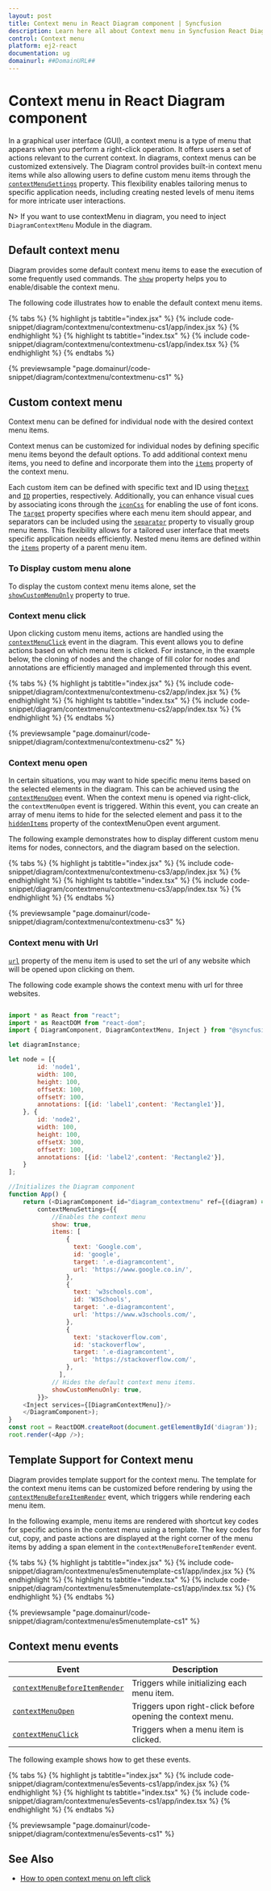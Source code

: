 ```yaml
---
layout: post
title: Context menu in React Diagram component | Syncfusion
description: Learn here all about Context menu in Syncfusion React Diagram component of Syncfusion Essential JS 2 and more.
control: Context menu 
platform: ej2-react
documentation: ug
domainurl: ##DomainURL##
---
```


# Context menu in React Diagram component

<!-- markdownlint-disable MD010 -->

In a graphical user interface (GUI), a context menu is a type of menu that appears when you perform a right-click operation. It offers users a set of actions relevant to the current context. In diagrams, context menus can be customized extensively. The Diagram control provides built-in context menu items while also allowing users to define custom menu items through the  [`contextMenuSettings`](https://ej2.syncfusion.com/react/documentation/api/diagram/#contextmenusettings) property. This flexibility enables tailoring menus to specific application needs, including creating nested levels of menu items for more intricate user interactions.

N> If you want to use contextMenu in diagram, you need to inject `DiagramContextMenu` Module in the diagram.

## Default context menu

Diagram provides some default context menu items to ease the execution of some frequently used commands. The [`show`](https://ej2.syncfusion.com/react/documentation/api/diagram/contextMenuSettings/#show) property helps you to enable/disable the context menu. 

The following code illustrates how to enable the default context menu items.


{% tabs %}
{% highlight js tabtitle="index.jsx" %}
{% include code-snippet/diagram/contextmenu/contextmenu-cs1/app/index.jsx %}
{% endhighlight %}
{% highlight ts tabtitle="index.tsx" %}
{% include code-snippet/diagram/contextmenu/contextmenu-cs1/app/index.tsx %}
{% endhighlight %}
{% endtabs %}

{% previewsample "page.domainurl/code-snippet/diagram/contextmenu/contextmenu-cs1" %}

## Custom context menu

Context menu can be defined for individual node with the desired context menu items.

Context menus can be customized for individual nodes by defining specific menu items beyond the default options. To add additional context menu items, you need to define and incorporate them into the [`items`](https://ej2.syncfusion.com/react/documentation/api/diagram/contextMenuSettings/#items) property of the context menu.

Each custom item can be defined with specific text and ID using the[`text`](https://ej2.syncfusion.com/react/documentation/api/diagram/contextMenuItemModel/#items) and [`ID`](https://ej2.syncfusion.com/react/documentation/api/diagram/contextMenuItemModel/#id) properties, respectively. Additionally, you can enhance visual cues by associating icons through the [`iconCss`](https://ej2.syncfusion.com/react/documentation/api/diagram/contextMenuItemModel/#iconcss) for enabling the use of font icons. The [`target`](https://ej2.syncfusion.com/react/documentation/api/diagram/contextMenuItemModel/#target) property specifies where each menu item should appear, and separators can be included using the [`separator`](https://ej2.syncfusion.com/react/documentation/api/diagram/contextMenuItemModel/#separator) property to visually group menu items. This flexibility allows for a tailored user interface that meets specific application needs efficiently. Nested menu items are defined within the [`items`](https://ej2.syncfusion.com/react/documentation/api/diagram/contextMenuItemModel/#items) property of a parent menu item.


### To Display custom menu alone

To display the custom context menu items alone, set the [`showCustomMenuOnly`](https://ej2.syncfusion.com/react/documentation/api/diagram/contextMenuSettingsModel/#showcustommenuonly) property to true.

### Context menu click

Upon clicking custom menu items, actions are handled using the [`contextMenuClick`](https://ej2.syncfusion.com/react/documentation/api/diagram/#contextmenuclick) event in the diagram. This event allows you to define actions based on which menu item is clicked. For instance, in the example below, the cloning of nodes and the change of fill color for nodes and annotations are efficiently managed and implemented through this event.

{% tabs %}
{% highlight js tabtitle="index.jsx" %}
{% include code-snippet/diagram/contextmenu/contextmenu-cs2/app/index.jsx %}
{% endhighlight %}
{% highlight ts tabtitle="index.tsx" %}
{% include code-snippet/diagram/contextmenu/contextmenu-cs2/app/index.tsx %}
{% endhighlight %}
{% endtabs %}

{% previewsample "page.domainurl/code-snippet/diagram/contextmenu/contextmenu-cs2" %}


### Context menu open

In certain situations, you may want to hide specific menu items based on the selected elements in the diagram. This can be achieved using the [`contextMenuOpen`](https://ej2.syncfusion.com/react/documentation/api/diagram/diagramBeforeMenuOpenEventArgs/) event. When the context menu is opened via right-click, the `contextMenuOpen` event is triggered. Within this event, you can create an array of menu items to hide for the selected element and pass it to the [`hiddenItems`](https://ej2.syncfusion.com/react/documentation/api/diagram/diagramBeforeMenuOpenEventArgs/#hiddenitems) property of the contextMenuOpen event argument. 

The following example demonstrates how to display different custom menu items for nodes, connectors, and the diagram based on the selection.

{% tabs %}
{% highlight js tabtitle="index.jsx" %}
{% include code-snippet/diagram/contextmenu/contextmenu-cs3/app/index.jsx %}
{% endhighlight %}
{% highlight ts tabtitle="index.tsx" %}
{% include code-snippet/diagram/contextmenu/contextmenu-cs3/app/index.tsx %}
{% endhighlight %}
{% endtabs %}

{% previewsample "page.domainurl/code-snippet/diagram/contextmenu/contextmenu-cs3" %}

### Context menu with Url

[`url`](https://ej2.syncfusion.com/react/documentation/api/diagram/contextMenuItemModel#url)  property of the menu item is used to set the url of any website which will be opened upon clicking on them. 

The following code example shows the context menu with url for three websites.

```Javascript

import * as React from "react";
import * as ReactDOM from "react-dom";
import { DiagramComponent, DiagramContextMenu, Inject } from "@syncfusion/ej2-react-diagrams";

let diagramInstance;

let node = [{
        id: 'node1',
        width: 100,
        height: 100,
        offsetX: 100,
        offsetY: 100,
        annotations: [{id: 'label1',content: 'Rectangle1'}],
    }, {
        id: 'node2',
        width: 100,
        height: 100,
        offsetX: 300,
        offsetY: 100,
        annotations: [{id: 'label2',content: 'Rectangle2'}],
    }
];

//Initializes the Diagram component
function App() {
    return (<DiagramComponent id="diagram_contextmenu" ref={(diagram) => (diagramInstance = diagram)} width={'650px'} height={'350px'} nodes={node} 
        contextMenuSettings={{
            //Enables the context menu
            show: true,
            items: [
                {
                  text: 'Google.com',
                  id: 'google',
                  target: '.e-diagramcontent',
                  url: 'https://www.google.co.in/',
                },
                {
                  text: 'w3schools.com',
                  id: 'W3Schools',
                  target: '.e-diagramcontent',
                  url: 'https://www.w3schools.com/',
                },
                {
                  text: 'stackoverflow.com',
                  id: 'stackoverflow',
                  target: '.e-diagramcontent',
                  url: 'https://stackoverflow.com/',
                },
              ],
            // Hides the default context menu items.
            showCustomMenuOnly: true,
        }}>
    <Inject services={[DiagramContextMenu]}/>
    </DiagramComponent>);
}
const root = ReactDOM.createRoot(document.getElementById('diagram'));
root.render(<App />);

```

## Template Support for Context menu

Diagram provides template support for the context menu. The template for the context menu items can be customized before rendering by using the [`contextMenuBeforeItemRender`](https://ej2.syncfusion.com/react/documentation/api/diagram/#contextmenubeforeitemrender) event, which triggers while rendering each menu item.

In the following example, menu items are rendered with shortcut key codes for specific actions in the context menu using a template. The key codes for cut, copy, and paste actions are displayed at the right corner of the menu items by adding a span element in the `contextMenuBeforeItemRender` event.

{% tabs %}
{% highlight js tabtitle="index.jsx" %}
{% include code-snippet/diagram/contextmenu/es5menutemplate-cs1/app/index.jsx %}
{% endhighlight %}
{% highlight ts tabtitle="index.tsx" %}
{% include code-snippet/diagram/contextmenu/es5menutemplate-cs1/app/index.tsx %}
{% endhighlight %}
{% endtabs %}

{% previewsample "page.domainurl/code-snippet/diagram/contextmenu/es5menutemplate-cs1" %}

## Context menu events

|Event|Description|
|----|----|
|[`contextMenuBeforeItemRender`](https://ej2.syncfusion.com/react/documentation/api/diagram/#contextmenubeforeitemrender) |Triggers while initializing each menu item.|
|[`contextMenuOpen`](https://ej2.syncfusion.com/react/documentation/api/diagram/diagramBeforeMenuOpenEventArgs/)|Triggers upon right-click before opening the context menu.|
|[`contextMenuClick`](https://ej2.syncfusion.com/react/documentation/api/diagram/#contextmenuclick)|Triggers when a menu item is clicked.|

The following example shows how to get these events.

{% tabs %}
{% highlight js tabtitle="index.jsx" %}
{% include code-snippet/diagram/contextmenu/es5events-cs1/app/index.jsx %}
{% endhighlight %}
{% highlight ts tabtitle="index.tsx" %}
{% include code-snippet/diagram/contextmenu/es5events-cs1/app/index.tsx %}
{% endhighlight %}
{% endtabs %}

 {% previewsample "page.domainurl/code-snippet/diagram/contextmenu/es5events-cs1" %}

 ## See Also

* [How to open context menu on left click](https://support.syncfusion.com/kb/article/15101/how-to-perform-clipboard-operation-with-custom-context-menu-on-left-click-using-react-diagram)